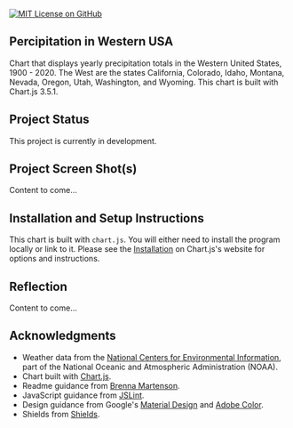 [![MIT License on GitHub](https://img.shields.io/github/license/seankelliher/precip-temps-american-west?style=flat-square)](/LICENSE.txt)
## Percipitation in Western USA

Chart that displays yearly precipitation totals in the Western United States, 1900 - 2020. The West are the states California, Colorado, Idaho, Montana, Nevada, Oregon, Utah, Washington, and Wyoming. This chart is built with Chart.js 3.5.1.

## Project Status

This project is currently in development.

## Project Screen Shot(s)

Content to come...

## Installation and Setup Instructions

This chart is built with `chart.js`. You will either need to install the program locally or link to it. Please see the 
[Installation](https://www.chartjs.org/docs/latest/getting-started/installation.html) on Chart.js's website for options and instructions.

## Reflection

Content to come...

## Acknowledgments

* Weather data from the [National Centers for Environmental Information](https://gist.github.com/martensonbj/6bf2ec2ed55f5be723415ea73c4557c4), part of the National Oceanic and Atmospheric Administration (NOAA).
* Chart built with [Chart.js](https://www.chartjs.org/docs/latest/).
* Readme guidance from [Brenna Martenson](https://gist.github.com/martensonbj/6bf2ec2ed55f5be723415ea73c4557c4).
* JavaScript guidance from [JSLint](http://jslint.com).
* Design guidance from Google's [Material Design](https://material.io/design) and [Adobe Color](https://color.adobe.com/trends).
* Shields from [Shields](https://shields.io).